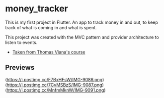 # money_tracker

This is my first project in Flutter. An app to track money in and out, to keep track of what is coming in and what is spent. 

This project was created with the MVC pattern and provider architecture to listen to events.

- [Taken from Thomas Viana's course](https://www.youtube.com/watch?v=YtqmGxskJ9k&t=33315s)

## Previews

(https://i.postimg.cc/F7BxHFsW/IMG-9086.png)
(https://i.postimg.cc/7CvMSBzS/IMG-9087.png)
(https://i.postimg.cc/MnfmMknW/IMG-9091.png)

